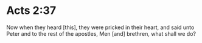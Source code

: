 # Acts 2:37

Now when they heard [this], they were pricked in their heart, and said unto Peter and to the rest of the apostles, Men [and] brethren, what shall we do?